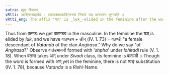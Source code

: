 ```yaml
---
sutra: लुक् स्त्रियाम्
vRtti: आङ्गिरसइत्येव । वतण्डशब्दादाङ्गिरस्यां स्त्रियां यञ् प्रत्ययस्य लुग्भवति ॥
vRtti_eng: The affix 'यञ्' is _luk_-elided in the feminine after the word 'वतण्डी' when meaning a female descendant of _Angirasa_.
---
```

Thus from वतण्डः we get वातण्ड्य in the masculine. In the feminine the यञ् is elided by _luk_, and we have वातण्ड्य + ङीन् (IV. 1. 73) = वतण्डी "a female descendant of _Vatanda_ of the clan _Angirasa_." Why do we say "of _Angirasa_?" Observe वातंड्यायनी formed with '_shpha_' under _lohitadi_ rule (V. 1. 18). When वतण्ड takes अण् under _Sivadi_ class, its feminine is वातण्डी ॥ Though the word is formed with अण् yet in the feminine, there is not ष्यङ् substitution (IV. 1. 78), because _Vatanda_ is a _Rishi_-Name.

